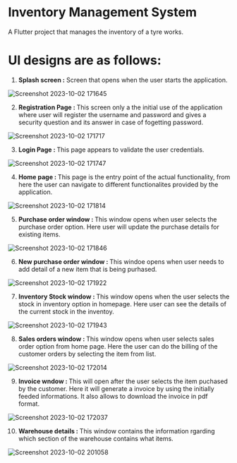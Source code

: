 # Inventory Management System

A Flutter project that manages the inventory of a tyre works.

# UI designs are as follows:
1. <b>Splash screen :</b>
   Screen that opens when the user starts the application.

![Screenshot 2023-10-02 171645](https://github.com/rakshithkalmadi/Flutter-Inventory-Management-System/assets/118717426/ed119c19-9d3d-4c6f-b5d2-a5e810cb06e3)

2. <b>Registration Page : </b>
This screen only a the initial use of the application where user will register the username and password and gives a security question and its answer in case of fogetting password.

![Screenshot 2023-10-02 171717](https://github.com/rakshithkalmadi/Flutter-Inventory-Management-System/assets/118717426/e99f30ad-7258-4b1a-ab94-dec0412ff943)

3. <b>Login Page : </b>
This page appears to validate the user credentials.

![Screenshot 2023-10-02 171747](https://github.com/rakshithkalmadi/Flutter-Inventory-Management-System/assets/118717426/cd0c2a80-75cd-454d-a943-f824ffdd0379)

4. <b>Home page : </b>
This page is the entry point of the actual functionality, from here the user can navigate to different functionalites provided by the application.

![Screenshot 2023-10-02 171814](https://github.com/rakshithkalmadi/Flutter-Inventory-Management-System/assets/118717426/6e976b68-3ad5-44a3-b513-d56572474181)

5. <b>Purchase order window : </b>
This window opens when user selects the purchase order option. Here user will update the purchase details for existing items.

![Screenshot 2023-10-02 171846](https://github.com/rakshithkalmadi/Flutter-Inventory-Management-System/assets/118717426/0f850c40-31a1-41bf-8205-88adf5a708b8)

6. <b>New purchase order window : </b>
This windoe opens when user needs to add detail of a new item that is being purhased.


![Screenshot 2023-10-02 171922](https://github.com/rakshithkalmadi/Flutter-Inventory-Management-System/assets/118717426/807bfdc0-782a-4ddd-8eae-2acd0a998ce9)


7. <b>Inventory Stock window : </b>
This window opens when the user selects the stock in inventory option in homepage. Here user can see the details of the current stock in the inventoy.


![Screenshot 2023-10-02 171943](https://github.com/rakshithkalmadi/Flutter-Inventory-Management-System/assets/118717426/02ed2b0b-0984-46ac-b2f4-781a646d8e37)


8. <b>Sales orders window : </b>
This window opens when user selects sales order option from home page. Here the user can do the billing of the customer orders by selecting the item from list.

![Screenshot 2023-10-02 172014](https://github.com/rakshithkalmadi/Flutter-Inventory-Management-System/assets/118717426/f4b16856-593b-49a8-9c11-3f1fb8756529)


9. <b>Invoice wndow : </b>
This will open after the user selects the item puchased by the customer. Here it will generate a invoice by using the initially feeded informations. It also allows to download the invoice in pdf format.

![Screenshot 2023-10-02 172037](https://github.com/rakshithkalmadi/Flutter-Inventory-Management-System/assets/118717426/5522f2e7-966d-44a0-bb9a-9c34e46dc2c1)

10. <b>Warehouse details : </b>
This window contains the information rgarding which section of the warehouse contains what items.

![Screenshot 2023-10-02 201058](https://github.com/rakshithkalmadi/Flutter-Inventory-Management-System/assets/118717426/8dbc4b43-0cd4-4bc6-8f16-9dd5ed556034)

